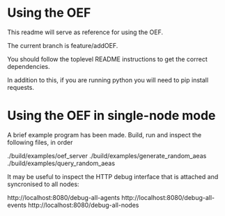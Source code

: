 Using the OEF
========

This readme will serve as reference for using the OEF.

The current branch is feature/addOEF.

You should follow the toplevel README instructions to get the correct dependencies.

In addition to this, if you are running python you will need to pip install requests.


Using the OEF in single-node mode
========

A brief example program has been made. Build, run and inspect the following files, in order

./build/examples/oef_server
./build/examples/generate_random_aeas
./build/examples/query_random_aeas


It may be useful to inspect the HTTP debug interface that is attached and syncronised to all nodes:

http://localhost:8080/debug-all-agents
http://localhost:8080/debug-all-events
http://localhost:8080/debug-all-nodes
